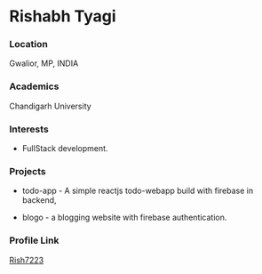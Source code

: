 # Rishabh Tyagi

### Location

Gwalior, MP, INDIA

### Academics

Chandigarh University

### Interests

- FullStack development.


### Projects

- todo-app - A simple reactjs todo-webapp build with firebase in backend,

- blogo - a blogging website with firebase authentication.

### Profile Link

[Rish7223](https://github.com/Rish7223)